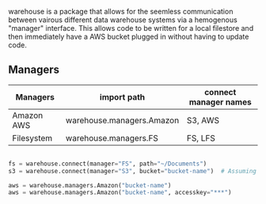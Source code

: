 warehouse is a package that allows for the seemless communication between vairous different data warehouse systems via a hemogenous "manager" interface. This allows code to be written for a local filestore and then immediately have a AWS bucket plugged in without having to update code.

## Managers

Managers | import path | connect manager names
--- | --- | ---
Amazon AWS | warehouse.managers.Amazon | S3, AWS
Filesystem | warehouse.managers.FS | FS, LFS

```python

fs = warehouse.connect(manager="FS", path="~/Documents")
s3 = warehouse.connect(manager="S3", bucket="bucket-name")  # Assuming aws creds are installed - else pass them

aws = warehouse.managers.Amazon("bucket-name")
aws = warehouse.managers.Amazon("bucket-name", accesskey="***")
```